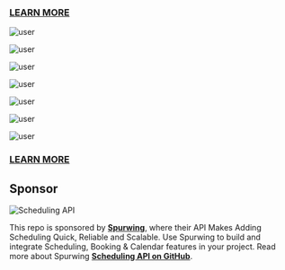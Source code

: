 ### [LEARN MORE](https://stackbust.com/)



![user](https://user-images.githubusercontent.com/7928001/108913858-db9aee80-762a-11eb-8491-9ab2b24d4866.png)

![user](https://user-images.githubusercontent.com/7928001/108965048-9c958900-767c-11eb-95f9-ceba147cb572.png)

![user](https://user-images.githubusercontent.com/7928001/108959637-f5f9ba00-7674-11eb-9d6c-667d33c97c4e.png)

![user](https://user-images.githubusercontent.com/7928001/108965050-9e5f4c80-767c-11eb-9a85-a8f4f64ce09b.png)

![user](https://user-images.githubusercontent.com/7928001/108961646-ecbe1c80-7677-11eb-89aa-f1446bcf4d19.png)

![user](https://user-images.githubusercontent.com/7928001/108961651-f051a380-7677-11eb-92ab-89e40bc3f309.png)

![user](https://user-images.githubusercontent.com/7928001/108965059-a0c1a680-767c-11eb-929f-1e685a84ac70.png)


### [LEARN MORE](https://stackbust.com/)


## Sponsor
![Scheduling API](https://user-images.githubusercontent.com/9488406/125080407-0dd25780-e0c5-11eb-9f70-ef958968674a.png)

This repo is sponsored by [**Spurwing**](https://www.spurwing.io/), where their API Makes Adding Scheduling Quick, Reliable and Scalable.
Use Spurwing to build and integrate Scheduling, Booking & Calendar features in your project. Read more about Spurwing [**Scheduling API on GitHub**](https://github.com/Spurwing/Appointment-Scheduling-API).

